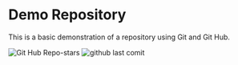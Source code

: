 # Demo Repository

This is a basic demonstration of a repository using Git and Git Hub.

![Git Hub Repo-stars](https://img.shields.io/github/stars/20002533/Demo-repo?style=for-the-badge)
![github last comit ](https://img.shields.io/github/last-commit/20002533/demo-repo?style=for-the-badge)

